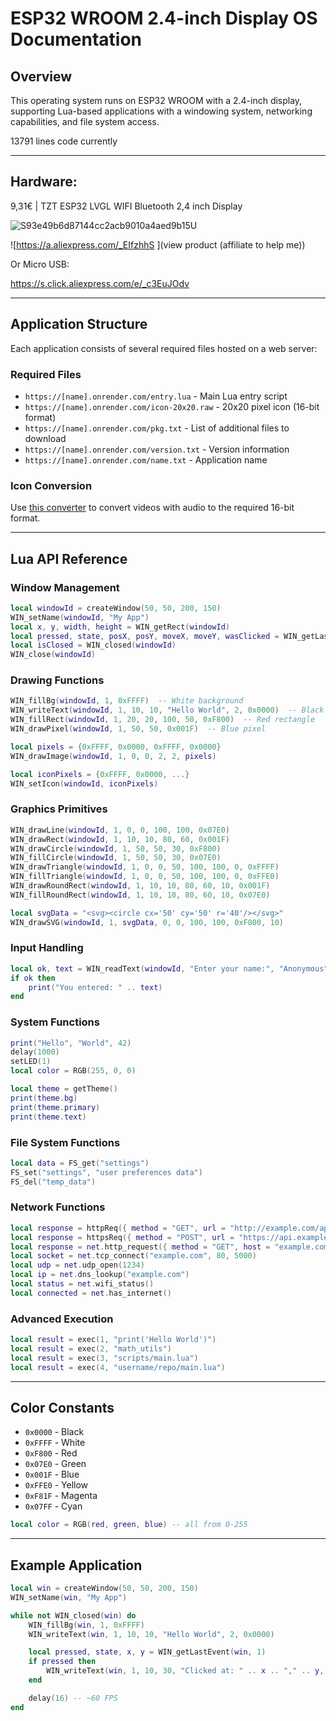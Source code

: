 # ESP32 WROOM 2.4-inch Display OS Documentation

## Overview

This operating system runs on ESP32 WROOM with a 2.4-inch display, supporting Lua-based applications with a windowing system, networking capabilities, and file system access.

13791 lines code currently

---

## Hardware:

9,31€ | TZT ESP32 LVGL WIFI Bluetooth 
2,4 inch Display 

![S93e49b6d87144cc2acb9010a4aed9b15U](https://github.com/user-attachments/assets/fe693c9f-bcbf-4e8a-81d9-8b3fac056d96)

![https://a.aliexpress.com/_EIfzhhS ](view product (affiliate to help me))

Or Micro USB:

https://s.click.aliexpress.com/e/_c3EuJOdv

---

## Application Structure

Each application consists of several required files hosted on a web server:

### Required Files

- `https://[name].onrender.com/entry.lua` - Main Lua entry script
- `https://[name].onrender.com/icon-20x20.raw` - 20x20 pixel icon (16-bit format)
- `https://[name].onrender.com/pkg.txt` - List of additional files to download
- `https://[name].onrender.com/version.txt` - Version information
- `https://[name].onrender.com/name.txt` - Application name

### Icon Conversion

Use [this converter](https://manuelwestermeier.github.io/to-16-bit/video-audio) to convert videos with audio to the required 16-bit format.

<!-- Use [this converter](https://manuelwestermeier.github.io/to-16-bit/image) to convert images to the required 16-bit RAW format. -->

<!-- Use [this converter](https://manuelwestermeier.github.io/to-16-bit/video) to convert videos to the required 16-bit RAW format. -->

<!-- Use [this converter](https://manuelwestermeier.github.io/to-16-bit/audio) to convert audio to the required RAW format. -->

---

## Lua API Reference

### Window Management

```lua
local windowId = createWindow(50, 50, 200, 150)
WIN_setName(windowId, "My App")
local x, y, width, height = WIN_getRect(windowId)
local pressed, state, posX, posY, moveX, moveY, wasClicked = WIN_getLastEvent(windowId, 1)
local isClosed = WIN_closed(windowId)
WIN_close(windowId)
```

### Drawing Functions

```lua
WIN_fillBg(windowId, 1, 0xFFFF)  -- White background
WIN_writeText(windowId, 1, 10, 10, "Hello World", 2, 0x0000)  -- Black text
WIN_fillRect(windowId, 1, 20, 20, 100, 50, 0xF800)  -- Red rectangle
WIN_drawPixel(windowId, 1, 50, 50, 0x001F)  -- Blue pixel

local pixels = {0xFFFF, 0x0000, 0xFFFF, 0x0000}
WIN_drawImage(windowId, 1, 0, 0, 2, 2, pixels)

local iconPixels = {0xFFFF, 0x0000, ...}
WIN_setIcon(windowId, iconPixels)
```

### Graphics Primitives

```lua
WIN_drawLine(windowId, 1, 0, 0, 100, 100, 0x07E0)
WIN_drawRect(windowId, 1, 10, 10, 80, 60, 0x001F)
WIN_drawCircle(windowId, 1, 50, 50, 30, 0xF800)
WIN_fillCircle(windowId, 1, 50, 50, 30, 0x07E0)
WIN_drawTriangle(windowId, 1, 0, 0, 50, 100, 100, 0, 0xFFFF)
WIN_fillTriangle(windowId, 1, 0, 0, 50, 100, 100, 0, 0xFFE0)
WIN_drawRoundRect(windowId, 1, 10, 10, 80, 60, 10, 0x001F)
WIN_fillRoundRect(windowId, 1, 10, 10, 80, 60, 10, 0x07E0)

local svgData = "<svg><circle cx='50' cy='50' r='40'/></svg>"
WIN_drawSVG(windowId, 1, svgData, 0, 0, 100, 100, 0xF800, 10)
```

### Input Handling

```lua
local ok, text = WIN_readText(windowId, "Enter your name:", "Anonymous")
if ok then
    print("You entered: " .. text)
end
```

### System Functions

```lua
print("Hello", "World", 42)
delay(1000)
setLED(1)
local color = RGB(255, 0, 0)

local theme = getTheme()
print(theme.bg)
print(theme.primary)
print(theme.text)
```

### File System Functions

```lua
local data = FS_get("settings")
FS_set("settings", "user preferences data")
FS_del("temp_data")
```

### Network Functions

```lua
local response = httpReq({ method = "GET", url = "http://example.com/api" })
local response = httpsReq({ method = "POST", url = "https://api.example.com/data", body = '{"key":"value"}' })
local response = net.http_request({ method = "GET", host = "example.com", path = "/api", timeout_ms = 5000 })
local socket = net.tcp_connect("example.com", 80, 5000)
local udp = net.udp_open(1234)
local ip = net.dns_lookup("example.com")
local status = net.wifi_status()
local connected = net.has_internet()
```

### Advanced Execution

```lua
local result = exec(1, "print('Hello World')")
local result = exec(2, "math_utils")
local result = exec(3, "scripts/main.lua")
local result = exec(4, "username/repo/main.lua")
```

---

## Color Constants

- `0x0000` - Black
- `0xFFFF` - White
- `0xF800` - Red
- `0x07E0` - Green
- `0x001F` - Blue
- `0xFFE0` - Yellow
- `0xF81F` - Magenta
- `0x07FF` - Cyan

```lua
local color = RGB(red, green, blue) -- all from 0-255
```

---

## Example Application

```lua
local win = createWindow(50, 50, 200, 150)
WIN_setName(win, "My App")

while not WIN_closed(win) do
    WIN_fillBg(win, 1, 0xFFFF)
    WIN_writeText(win, 1, 10, 10, "Hello World", 2, 0x0000)

    local pressed, state, x, y = WIN_getLastEvent(win, 1)
    if pressed then
        WIN_writeText(win, 1, 10, 30, "Clicked at: " .. x .. "," .. y, 1, 0xF800)
    end

    delay(16) -- ~60 FPS
end
```
